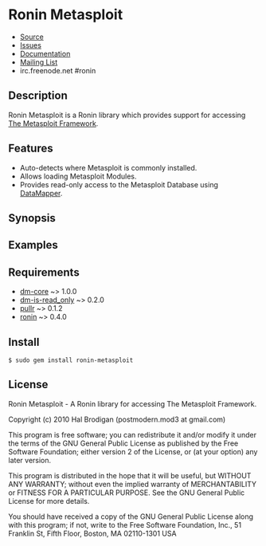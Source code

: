 # Ronin Metasploit

* [Source](http://github.com/ronin-ruby/ronin-metasploit/)
* [Issues](http://github.com/ronin-ruby/ronin-metasploit/issues)
* [Documentation](http://rubydoc.info/github/ronin-ruby/ronin-metasploit/frames)
* [Mailing List](http://groups.google.com/group/ronin-ruby)
* irc.freenode.net #ronin

## Description

Ronin Metasploit is a Ronin library which provides support for accessing
[The Metasploit Framework](http://www.metasploit.com/).

## Features

* Auto-detects where Metasploit is commonly installed.
* Allows loading Metasploit Modules.
* Provides read-only access to the Metasploit Database using
  [DataMapper](http://datamapper.org).

## Synopsis

## Examples

## Requirements

* [dm-core](http://datamapper.org) ~> 1.0.0
* [dm-is-read_only](http://github.com/postmodern/dm-is-read_only) ~> 0.2.0
* [pullr](http://github.com/postmodern/pullr) ~> 0.1.2
* [ronin](http://ronin-ruby.github.com/) ~> 0.4.0

## Install

    $ sudo gem install ronin-metasploit

## License

Ronin Metasploit - A Ronin library for accessing The Metasploit Framework.

Copyright (c) 2010 Hal Brodigan (postmodern.mod3 at gmail.com)

This program is free software; you can redistribute it and/or modify
it under the terms of the GNU General Public License as published by
the Free Software Foundation; either version 2 of the License, or
(at your option) any later version.

This program is distributed in the hope that it will be useful,
but WITHOUT ANY WARRANTY; without even the implied warranty of
MERCHANTABILITY or FITNESS FOR A PARTICULAR PURPOSE.  See the
GNU General Public License for more details.

You should have received a copy of the GNU General Public License
along with this program; if not, write to the Free Software
Foundation, Inc., 51 Franklin St, Fifth Floor, Boston, MA  02110-1301  USA
